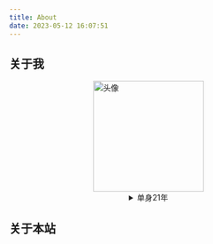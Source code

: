 ```yaml
---
title: About
date: 2023-05-12 16:07:51
---
```


## 关于我



<div class="show-always">
  <img class="avatar-my" src="/images/avatar.png" alt="头像" style="display: block; margin: 0 auto; width: 200px"/>
  <details>
    <summary onclick="toggleHoverContent()" style="text-align: center">单身21年</summary>
    <div class="hide-until-hover" style="display: none;">
      <p style="text-align: center">但其实，我用了这个头像5年才意识到，我的头像是情侣头像。😭<br></p>
      <img class="avatar-my" src="/images/avatar-girl.png" alt="女孩头像" style="display: block; margin: 0 auto; width: 200px"/>
      <p style="text-align: center">等一个女孩领走这个头像💕<br><br>这个头像原本是合照，可以在<a href="https://www.youtube.com/watch?v=x9qQujBVXAo">YouTube</a>上搜到，是一首越南(？)歌的封面<br>下面是合照图片</p>
      <img class="avatar-my" src="https://files.catbox.moe/xdp324.png" alt="合照" style="display: block; margin: 0 auto; width: 800px"/>
    </div>
  </details>
</div>

<script>
function toggleHoverContent() {
  const hoverContent = document.querySelector('.hide-until-hover');
  hoverContent.style.display = hoverContent.style.display === 'none' ? 'block' : 'none';
}
</script>


## 关于本站

<p id="run-time"></p>
<script type="text/javascript" src="/lib/run-time.js"></script>

